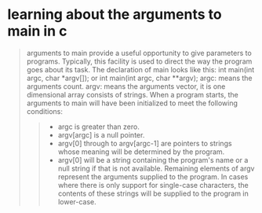 # learning about the arguments to main in c
> arguments to main provide a useful opportunity to give parameters to programs.
> Typically, this facility is used to direct the way the program goes about its task.
> The declaration of main looks like this:
    int main(int argc, char *argv[]);
or
    int main(int argc, char **argv);
> argc: means the arguments count.
> argv: means the arguments vector, it is one dimensional array consists of strings.
> When a program starts, the arguments to main will have been initialized to meet the following conditions:
>> - argc is greater than zero.
>> - argv[argc] is a null pointer.
>> - argv[0] through to argv[argc-1] are pointers to strings whose meaning will be determined by the program.
>> - argv[0] will be a string containing the program's name or a null string if that is not available. Remaining elements of argv represent the arguments supplied to the program. In cases where there is only support for single-case characters, the contents of these strings will be supplied to the program in lower-case.
